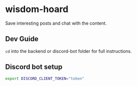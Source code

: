 # wisdom-hoard
Save interesting posts and chat with the content.


## Dev Guide
`cd` into the backend or discord-bot folder for full instructions.

## Discord bot setup

```bash
export DISCORD_CLIENT_TOKEN="token"
```
